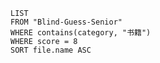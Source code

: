 

```dataview
LIST
FROM "Blind-Guess-Senior"
WHERE contains(category, "书籍")
WHERE score = 8
SORT file.name ASC
```

# 
